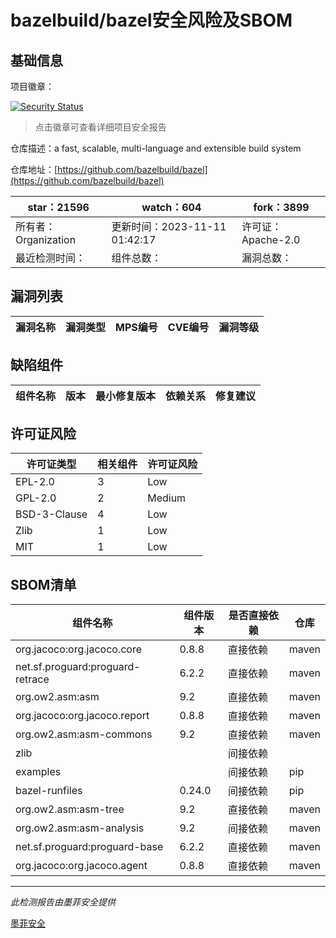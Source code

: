 # bazelbuild/bazel安全风险及SBOM

## 基础信息

项目徽章：

[![Security Status](https://www.murphysec.com/platform3/v31/badge/1723041411274072064.svg)](https://www.murphysec.com/console/report/1698397291508711424/1723041411274072064)

> 点击徽章可查看详细项目安全报告

仓库描述：a fast, scalable, multi-language and extensible build system

仓库地址：[https://github.com/bazelbuild/bazel](https://github.com/bazelbuild/bazel)

| star：21596 | watch：604 | fork：3899 |
| ----------- | -------------- | ------------ |
| 所有者：Organization | 更新时间：2023-11-11 01:42:17 | 许可证：Apache-2.0 |
| 最近检测时间： | 组件总数： | 漏洞总数： |




## 漏洞列表

| 漏洞名称 | 漏洞类型 | MPS编号 | CVE编号 | 漏洞等级 |
| ------- | ------ | ------- | ------ | ----- |





## 缺陷组件

| 组件名称 | 版本 | 最小修复版本 | 依赖关系 | 修复建议 |
| -------- | ---- | ------------ | -------- | -------- |





## 许可证风险

| 许可证类型 | 相关组件 | 许可证风险 |
| ---------- | -------- | ---------- |
|EPL-2.0|3|Low|
|GPL-2.0|2|Medium|
|BSD-3-Clause|4|Low|
|Zlib|1|Low|
|MIT|1|Low|




## SBOM清单

| 组件名称 | 组件版本 | 是否直接依赖 | 仓库 |
| -------- | -------- | ------------ | ---- |
|org.jacoco:org.jacoco.core|0.8.8|直接依赖|maven|
|net.sf.proguard:proguard-retrace|6.2.2|直接依赖|maven|
|org.ow2.asm:asm|9.2|直接依赖|maven|
|org.jacoco:org.jacoco.report|0.8.8|直接依赖|maven|
|org.ow2.asm:asm-commons|9.2|直接依赖|maven|
|zlib||间接依赖||
|examples||间接依赖|pip|
|bazel-runfiles|0.24.0|间接依赖|pip|
|org.ow2.asm:asm-tree|9.2|直接依赖|maven|
|org.ow2.asm:asm-analysis|9.2|间接依赖|maven|
|net.sf.proguard:proguard-base|6.2.2|直接依赖|maven|
|org.jacoco:org.jacoco.agent|0.8.8|直接依赖|maven|


------

*此检测报告由墨菲安全提供*

[墨菲安全](www.murphysec.com)